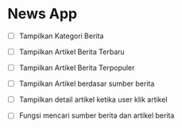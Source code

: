 # News App

- [ ] Tampilkan Kategori Berita
- [ ] Tampilkan Artikel Berita Terbaru
- [ ] Tampilkan Artikel Berita Terpopuler

- [ ] Tampilkan Artikel berdasar sumber berita
- [ ] Tampilkan detail artikel ketika user klik artikel
- [ ] Fungsi mencari sumber berita dan artikel berita
